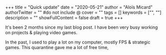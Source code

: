 +++
title = "Quick update"
date = "2020-05-21"
author = "Aloïs Micard"
authorTwitter = "" #do not include @
cover = ""
tags = []
keywords = ["", ""]
description = ""
showFullContent = false
draft = true
+++

It's been 2 months since my last blog post. 
I have been very busy working on projects & playing video games.

In the past, I used to play a lot on my computer, mostly FPS & strategic games.
This quarantine gave me a lot of free time, 